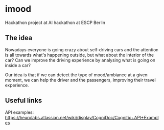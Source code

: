 # imood
Hackathon project at AI hackathon at ESCP Berlin

## The idea

Nowadays everyone is going crazy about self-driving cars and 
the attention is all towards what's happening outside, but
what about the interior of the car?
Can we improve the driving experience by analysing what is
going on inside a car? 

Our idea is that if we can detect the type of mood/ambiance 
at a given moment, we can help the driver and the passengers, 
improving their travel experience.


## Useful links
API examples:
https://heurolabs.atlassian.net/wiki/display/CogniDoc/Cognitio+API+Examples
